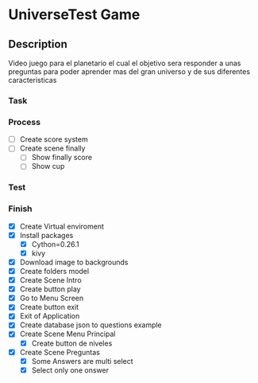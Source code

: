 # UniverseTest Game

## Description
Video juego para el planetario el cual el objetivo sera responder a unas preguntas
para poder aprender mas del gran universo y de sus diferentes caracteristicas

### Task


### Process
- [ ] Create score system
- [ ] Create scene finally
  - [ ] Show finally score
  - [ ] Show cup 

### Test



### Finish
- [x] Create Virtual enviroment
- [x] Install packages
  - [x] Cython=0.26.1
  - [x] kivy
- [x] Download image to backgrounds
- [x] Create folders model
- [x] Create Scene Intro
 - [x] Create button play
  - [x] Go to Menu Screen
 - [x] Create button exit
  - [x] Exit of Application
- [x] Create database json to questions example
- [x] Create Scene Menu Principal
  - [x] Create button de niveles
- [x] Create Scene Preguntas
    - [x] Some Answers are multi select
    - [x] Select only one onswer